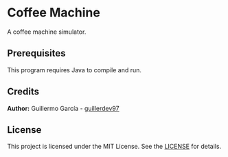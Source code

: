 # Coffee Machine
A coffee machine simulator.

## Prerequisites

This program requires Java to compile and run.

## Credits

**Author:** Guillermo García - [guillerdev97](https://github.com/guillerdev97)

## License

This project is licensed under the MIT License. See the [LICENSE](https://github.com/guillerdev97/coffee-machine-java/blob/main/LICENSE) for details.

